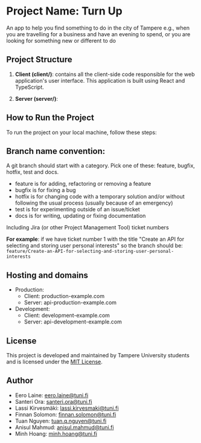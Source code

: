 # Project Name: Turn Up

An app to help you find something to do in the city of Tampere e.g., when you are travelling for a business and have an evening to spend, or you are looking for something new or different to do

## Project Structure

1. <b>Client (client/)</b>: contains all the client-side code responsible for the web application's user interface. This application is built using React and TypeScript.

2. <b>Server (server/)</b>:
  
## How to Run the Project

To run the project on your local machine, follow these steps:

## Branch name convention:

A git branch should start with a category. Pick one of these: feature, bugfix, hotfix, test and docs.

+ feature is for adding, refactoring or removing a feature
+ bugfix is for fixing a bug
+ hotfix is for changing code with a temporary solution and/or without following the usual process (usually because of an emergency)
+ test is for experimenting outside of an issue/ticket
+ docs is for writing, updating or fixing documentation

Including Jira (or other Project Management Tool) ticket numbers

<b>For example</b>: if we have ticket number 1 with the title "Create an API for selecting and storing user personal interests" so the branch should be: <code>feature/Create-an-API-for-selecting-and-storing-user-personal-interests</code>

## Hosting and domains

- Production:
  - Client: production-example.com
  - Server: api-production-example.com
- Development:
  - Client: development-example.com
  - Server: api-development-example.com

## License

This project is developed and maintained by Tampere University students and is licensed under the [MIT License](LICENSE).
## Author

  + Eero Laine: eero.laine@tuni.fi
  + Santeri Ora: santeri.ora@tuni.fi
  + Lassi Kirvesmäki: lassi.kirvesmaki@tuni.fi
  + Finnan Solomon: finnan.solomon@tuni.fi
  + Tuan Nguyen: tuan.q.nguyen@tuni.fi
  + Anisul Mahmud: anisul.mahmud@tuni.fi
  + Minh Hoang: minh.hoang@tuni.fi
